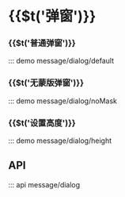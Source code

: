 # {{$t(\'弹窗\')}}

### {{$t(\'普通弹窗\')}}

::: demo message/dialog/default

### {{$t(\'无蒙版弹窗\')}}

::: demo message/dialog/noMask

### {{$t(\'设置高度\')}}

::: demo message/dialog/height

## API

::: api message/dialog
